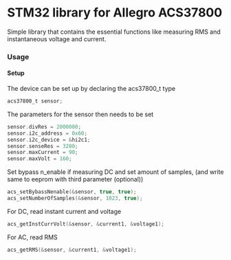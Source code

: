 # STM32 library for Allegro ACS37800

Simple library that contains the essential functions like measuring RMS and instantaneous voltage and current.

### Usage

#### Setup
The device can be set up by declaring the acs37800_t type
``` C
acs37800_t sensor;
```

The parameters for the sensor then needs to be set
``` C
sensor.divRes = 2000000;
sensor.i2c_address = 0x60;
sensor.i2c_device = &hi2c1;
sensor.senseRes = 3200;
sensor.maxCurrent = 90;
sensor.maxVolt = 160;
```

Set bypass n_enable if measuring DC and set amount of samples, (and write same to eeprom with third parameter (optional))
``` C
acs_setBybassNenable(&sensor, true, true);
acs_setNumberOfSamples(&sensor, 1023, true);
```

For DC, read instant current and voltage
``` C
acs_getInstCurrVolt(&sensor, &current1, &voltage1);
```

For AC, read RMS
``` C
acs_getRMS(&sensor, &current1, &voltage1);
```
